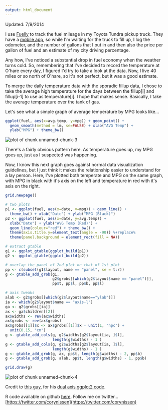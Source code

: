 ```yaml
---
output: html_document
---
```




Updated: 7/9/2014

I use [Fuelly](http://www.fuelly.com/car/toyota/tundra/2010/cmurfuel/186243) to track the fuel mileage in my Toyota Tundra pickup truck. They have a [mobile app](https://play.google.com/store/apps/details?id=com.fuelly.app&hl=en), so while I'm waiting for the truck to fill up, I log the odometer, and the number of gallons that I put in and then also the price per gallon of fuel and an estimate of my city driving percentage.

Any how, I've noticed a substantial drop in fuel economy when the weather turns cold. So, remembering that I've decided to record the temperature at O'hare every day, I figured I'd try to take a look at the data. Now, I live 40 miles or so north of O'hare, so it's not perfect, but it was a good estimate.

To merge the daily temperature data with the sporadic fillup data, I chose to take the average high temperature for the days between the fillup[i] and fillup[i-1] to use as temperature[i]. I hope that makes sense. Basically, I take the average temperature over the tank of gas.

Let's see what a simple graph of average temperature by MPG looks like...



```r
ggplot(fuel, aes(x=avg.temp, y=mpg)) + geom_point() + 
  geom_smooth(method = lm, se=FALSE) + xlab("AVG Temp") + 
  ylab("MPG") + theme_bw()
```

<img src="figure/unnamed-chunk-3.png" title="plot of chunk unnamed-chunk-3" alt="plot of chunk unnamed-chunk-3" style="display: block; margin: auto;" />

There's a fairly obvious pattern here. As temperature goes up, my MPG goes up, just as I suspected was happening.

Now, I know this next graph goes against normal data visualization guidelines, but I just think it makes the relationship easier to understand for a lay person. Here, I've plotted both temperate and MPG on the same graph, with MPG in black with it's axis on the left and temperature in red with it's axis on the right.


```r
grid.newpage()

# two plots
p1 <- ggplot(fuel, aes(x=date, y=mpg)) + geom_line() + 
  theme_bw() + xlab("Date") + ylab("MPG (Black)")
p2 <- ggplot(fuel, aes(x=date, y=avg.temp)) + 
  xlab("Date") + ylab("AVG Temp (Red)") +
  geom_line(colour="red") + theme_bw() + 
  theme(axis.title.y=element_text(angle = -90)) %+replace% 
  theme(panel.background = element_rect(fill = NA))

# extract gtable
g1 <- ggplot_gtable(ggplot_build(p1))
g2 <- ggplot_gtable(ggplot_build(p2))

# overlap the panel of 2nd plot on that of 1st plot
pp <- c(subset(g1$layout, name == "panel", se = t:r))
g <- gtable_add_grob(g1, 
                     g2$grobs[[which(g2$layout$name == "panel")]], 
                     pp$t, pp$l, pp$b, pp$l)

# axis tweaks
alab <- g2$grobs[[which(g2$layout$name=="ylab")]]
ia <- which(g2$layout$name == "axis-l")
ga <- g2$grobs[[ia]]
ax <- ga$children[[2]]
ax$widths <- rev(ax$widths)
ax$grobs <- rev(ax$grobs)
ax$grobs[[1]]$x <- ax$grobs[[1]]$x - unit(1, "npc") + 
  unit(0.15, "cm")
g <- gtable_add_cols(g, g2$widths[g2$layout[ia, ]$l], 
                     length(g$widths) - 1 )
g <- gtable_add_cols(g, g2$widths[g2$layout[ia, ]$l], 
                     length(g$widths) - 1 )
g <- gtable_add_grob(g, ax, pp$t, length(g$widths) - 2, pp$b)
g <- gtable_add_grob(g, alab, pp$t, length(g$widths) - 1, pp$b)

grid.draw(g)
```

<img src="figure/unnamed-chunk-4.png" title="plot of chunk unnamed-chunk-4" alt="plot of chunk unnamed-chunk-4" style="display: block; margin: auto;" />

Credit to [this guy](http://rpubs.com/kohske), for his [dual axis ggplot2 code](http://rpubs.com/kohske/dual_axis_in_ggplot2).

R code available on github [here](https://github.com/corynissen/my-mpg).
Follow me on twitter... [https://twitter.com/corynissen](https://twitter.com/corynissen)

